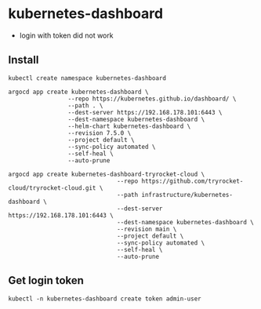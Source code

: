 # kubernetes-dashboard

- login with token did not work

## Install

    kubectl create namespace kubernetes-dashboard
    
    argocd app create kubernetes-dashboard \
                     --repo https://kubernetes.github.io/dashboard/ \
                     --path . \
                     --dest-server https://192.168.178.101:6443 \
                     --dest-namespace kubernetes-dashboard \
                     --helm-chart kubernetes-dashboard \
                     --revision 7.5.0 \
                     --project default \
                     --sync-policy automated \
                     --self-heal \
                     --auto-prune

    argocd app create kubernetes-dashboard-tryrocket-cloud \
                                   --repo https://github.com/tryrocket-cloud/tryrocket-cloud.git \
                                   --path infrastructure/kubernetes-dashboard \
                                   --dest-server https://192.168.178.101:6443 \
                                   --dest-namespace kubernetes-dashboard \
                                   --revision main \
                                   --project default \
                                   --sync-policy automated \
                                   --self-heal \
                                   --auto-prune

## Get login token

    kubectl -n kubernetes-dashboard create token admin-user
